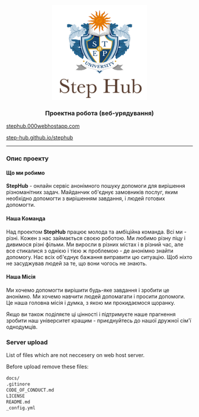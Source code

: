 <p align="center">
  <a href="https://stephub.000webhostapp.com/">
    <img src="img/logo.png" alt="Stephub logo" width="256" height="256">
  </a>
</p>

<h3 align="center">Проектна робота (веб-урядування)</h3>


[stephub.000webhostapp.com](https://stephub.000webhostapp.com/)

[step-hub.github.io/stephub](https://step-hub.github.io/stephub/)

---

### Опис проекту

#### Що ми робимо
**StepHub** - онлайн сервіс анонімного пошуку допомоги для вирішення різноманітних задач. Майданчик об'єднує замовників послуг, яким необхідно допомогти з вирішенням завдання, і людей готових допомогти. 

#### Наша Команда
Над проектом **StepHub** працює молода та амбіційна команда. Всі ми - різні. Кожен з нас займається своєю роботою. Ми любимо різну піцу і дивимося різні фільми. Ми виросли в різних містах і в різний час, але все стикалися з однією і тією ж проблемою - де анонімно знайти допомогу. Нас всіх об'єднує бажання виправити цю ситуацію. Щоб ніхто не засуджував людей за те, що вони чогось не знають.

#### Наша Місія
Ми хочемо допомогти вирішити будь-яке завдання і зробити це анонімно. Ми хочемо навчити людей допомагати і просити допомоги. Це наша головна місія і думка, з якою ми прокидаємося щоранку.

Якщо ви також поділяєте ці цінності і підтримуєте наше прагнення зробити наш університет кращим - приєднуйтесь до нашої дружної сім'ї однодумців.

### Server upload
List of files which are not neccesery on web host server.

Before upload remove these files:

    docs/
    .gitinore
    CODE_OF_CONDUCT.md
    LICENSE
    README.md
    _config.yml

